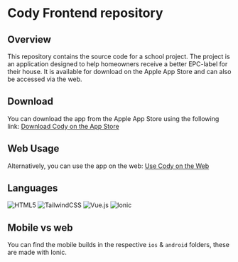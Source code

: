 # Cody Frontend repository

## Overview

This repository contains the source code for a school project. The project is an application designed to help homeowners receive a better EPC-label for their house. It is available for download on the Apple App Store and can also be accessed via the web.

## Download

You can download the app from the Apple App Store using the following link:
[Download Cody on the App Store](https://apps.apple.com/be/app/cody/id6503445867?l=nl)

## Web Usage

Alternatively, you can use the app on the web:
[Use Cody on the Web](https://docs.codyepc.com)

## Languages
![HTML5](https://img.shields.io/badge/html5-%23E34F26.svg?style=for-the-badge&logo=html5&logoColor=white)
![TailwindCSS](https://img.shields.io/badge/tailwindcss-%2338B2AC.svg?style=for-the-badge&logo=tailwind-css&logoColor=white)
![Vue.js](https://img.shields.io/badge/vuejs-%2335495e.svg?style=for-the-badge&logo=vuedotjs&logoColor=%234FC08D)
![Ionic](https://img.shields.io/badge/Ionic-%233880FF.svg?style=for-the-badge&logo=Ionic&logoColor=white)

## Mobile vs web

You can find the mobile builds in the respective `ios` & `android` folders, these are made with Ionic.
